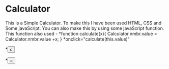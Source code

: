 # Calculator
This is a Simple Calculator. To make this I have been used HTML,  CSS and Some javaScript. You can also make this by using some javaScript function.
This function also used -
*function calculate(x){
			Calculator.nmbr.value = Calculator.nmbr.value +x;
		}
*onclick="calculate(this.value)"

*<input type="button" name="btn" value="c" class="btnn" onclick="nmbr.value=null">

*<input type="button" name="btn" value="=" class="btnn" onclick="nmbr.value=eval(nmbr.value)">
				
    
